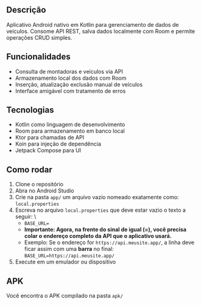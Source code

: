 ## Descrição
Aplicativo Android nativo em Kotlin para gerenciamento de dados de veículos. Consome API REST, salva dados localmente com Room e permite operações CRUD simples.

## Funcionalidades
- Consulta de montadoras e veículos via API
- Armazenamento local dos dados com Room
- Inserção, atualização exclusão manual de veículos
- Interface amigável com tratamento de erros

## Tecnologias
- Kotlin como linguagem de desenvolvimento
- Room para armazenamento em banco local
- Ktor para chamadas de API
- Koin para injeção de dependência
- Jetpack Compose para UI

## Como rodar
1. Clone o repositório
2. Abra no Android Studio
3. Crie na pasta ```app/``` um arquivo vazio nomeado exatamente como: ```local.properties```
4. Escreva no arquivo ```local.properties``` que deve estar vazio o texto a seguir: \
    - ```BASE_URL=```
    - **Importante: Agora, na frente do sinal de igual (=), você precisa colar o endereço completo da API que o aplicativo usará.**
    - Exemplo: Se o endereço for ```https://api.meusite.app/```, a linha deve ficar assim com uma **barra** no final:
    ```BASE_URL=https://api.meusite.app/```
6. Execute em um emulador ou dispositivo

## APK
Você encontra o APK compilado na pasta `apk/`
